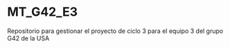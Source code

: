 # MT_G42_E3
Repositorio para gestionar el proyecto de ciclo 3 para el equipo 3 del grupo G42 de la USA
